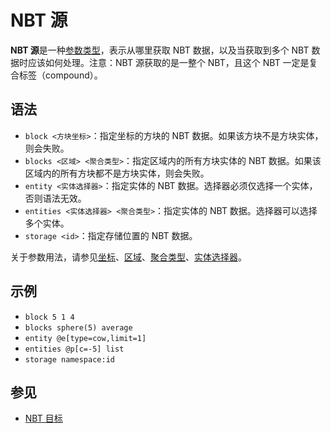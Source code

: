 # NBT 源

**NBT 源**是一种[参数类型](../zh.md)，表示从哪里获取 NBT 数据，以及当获取到多个 NBT 数据时应该如何处理。注意：NBT 源获取的是一整个 NBT，且这个 NBT 一定是复合标签（compound）。

## 语法

- `block <方块坐标>`：指定坐标的方块的 NBT 数据。如果该方块不是方块实体，则会失败。
- `blocks <区域> <聚合类型>`：指定区域内的所有方块实体的 NBT 数据。如果该区域内的所有方块都不是方块实体，则会失败。
- `entity <实体选择器>`：指定实体的 NBT 数据。选择器必须仅选择一个实体，否则语法无效。
- `entities <实体选择器> <聚合类型>`：指定实体的 NBT 数据。选择器可以选择多个实体。
- `storage <id>`：指定存储位置的 NBT 数据。

关于参数用法，请参见[坐标](/documents/arguments/pos/zh.md)、[区域](/documents/arguments/region/zh.md)、[聚合类型](/documents/arguments/concentration_type/zh.md)、[实体选择器](/documents/arguments/entity_selector/zh.md)。

## 示例

- `block 5 1 4`
- `blocks sphere(5) average`
- `entity @e[type=cow,limit=1]`
- `entities @p[c=-5] list`
- `storage namespace:id`

## 参见

- [NBT 目标](../nbt_target/zh.md)